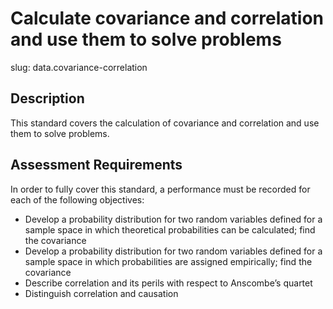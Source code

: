 # Calculate covariance and correlation and use them to solve problems

slug: data.covariance-correlation

## Description
This standard covers the calculation of covariance and correlation and use them to solve problems.

## Assessment Requirements
In order to fully cover this standard, a performance must be recorded for each of the following objectives:

- Develop a probability distribution for two random variables defined for a sample space in which theoretical probabilities can be calculated; find the covariance
- Develop a probability distribution for two random variables defined for a sample space in which probabilities are assigned empirically; find the covariance
- Describe correlation and its perils with respect to Anscombe’s quartet
- Distinguish correlation and causation
